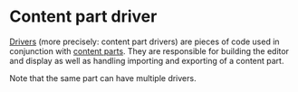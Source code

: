 # Content part driver

[Drivers](http://docs.orchardproject.net/Documentation/Basic-Orchard-Concepts#Driver) (more precisely: content part drivers) are pieces of code used in conjunction with [content parts](ContentPart). They are responsible for building the editor and display as well as handling importing and exporting of a content part.

Note that the same part can have multiple drivers.
